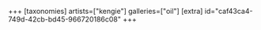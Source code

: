 +++
[taxonomies]
artists=["kengie"]
galleries=["oil"]
[extra]
id="caf43ca4-749d-42cb-bd45-966720186c08"
+++